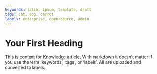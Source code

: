 ```yaml
---
keywords: latin, ipsum, template, draft
tags: cat, dog, carrot
labels: enterprise, open-source, admin
---
```


# Your First Heading
This is content for Knowledge article,
With markdown it doesn’t matter if you use the term ‘keywords’, ‘tags’, or ‘labels’. All are uploaded and converted to labels.
